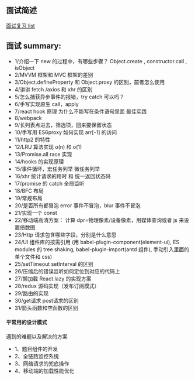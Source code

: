 ## 面试简述

[面试复习 list](https://bitable.feishu.cn/app8Ok6k9qafpMkgyRbfgxeEnet?from=logout&table=tblEnSV2PNAajtWE&view=vewJHSwJVd)

## 面试 summary:

- 1/介绍一下 new 的过程中，有哪些步骤？ Object.create , constructor.call , isObject
- 2/MVVM 框架和 MVC 框架的差别
- 3/Object.defineProperty 和 Object.proxy 的区别，前者怎么使用
- 4/讲讲 fetch /axios 和 xhr 的区别
- 5/怎么捕获异步事件的报错，try catch 可以吗？
- 6/手写实现原生 call，apply
- 7/react hook 原理 为什么不能写在条件语句里面 最佳实践
- 8/webpack
- 9/长列表点进去，筛选项，回来要保留状态
- 10/手写用 ES6proxy 如何实现 arr[-1] 的访问
- 11/http2 的特性
- 12/LRU 算法实现 o(n) 和 o(1)
- 13/Promise.all race 实现
- 14/hooks 的实现原理
- 15/事件循环，宏任务列举 微任务列举
- 16/xhr 统计请求的用时 和 统一返回状态码
- 17/promise 的 catch 全局监听
- 18/BFC 布局
- 19/常规布局
- 20/是否所有都冒泡 error 事件不冒泡，blur 事件不冒泡
- 21/实现一个 const
- 22/移动端高清方案： 计算 dpr=物理像素/设备像素，用媒体查询或者 js 来设置倍数图
- 23/Http 请求包含哪些字段，分别是什么意思
- 24/UI 组件库的按需引用 (用 babel-plugin-component(element-ui), ES modules 的 tree shaking, babel-plugin-import(antd 组件), 手动引入里面的单个文件和 css)
- 25/setTimeout setInterval 的区别
- 26/压缩后的错误监听如何定位到对应的代码上
- 27/懒加载 React.lazy 的实现方案
- 28/redux 源码实现（发布订阅模式）
- 29/路由的实现
- 30/get请求 post请求的区别
- 31/箭头函数和空函数的区别

#### 平常用的设计模式

遇到的难题以及解决的方案

- 1、题目组件的开发
- 2、全链路监控系统
- 3、网络请求的兜底操作
- 4、移动端的加载性能优化
